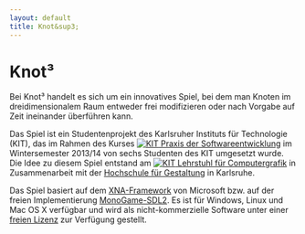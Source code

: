 ```yaml
---
layout: default
title: Knot&sup3;
---
```


# Knot&sup3;

  Bei Knot&sup3; handelt es sich um ein innovatives Spiel, bei dem man Knoten im dreidimensionalem Raum entweder frei modifizieren
oder nach Vorgabe auf Zeit ineinander überführen kann. 

  Das Spiel ist ein Studentenprojekt des Karlsruher Instituts für Technologie (KIT),
das im Rahmen des Kurses [![KIT]({{site.baseurl}}img/kit.ico "KIT") Praxis der Softwareentwicklung](http://cg.ivd.kit.edu/lehre/ws2013/pse/index.php)
im Wintersemester 2013/14 von sechs Studenten des KIT umgesetzt wurde.
Die Idee zu diesem Spiel entstand am [![KIT]({{site.baseurl}}img/kit.ico "KIT") Lehrstuhl für Computergrafik](http://cg.ivd.kit.edu/lehre/ws2013/pse/index.php)
in Zusammenarbeit mit der
[Hochschule für Gestaltung](http://postdigital.hfg-karlsruhe.de/users/greta-luise-hoffmann) in Karlsruhe.

  Das Spiel basiert auf dem [XNA-Framework](http://msdn.microsoft.com/en-us/aa937791.aspx) von Microsoft bzw. auf der freien Implementierung
[MonoGame-SDL2](https://github.com/flibitijibibo/MonoGame).
Es ist für Windows, Linux und Mac OS X verfügbar und wird als nicht-kommerzielle Software unter einer [freien Lizenz](license.html) zur Verfügung gestellt.

